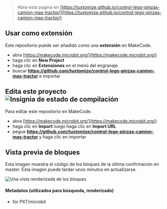 
> Abra esta pagina en [https://tuxtomize.github.io/control-lego-pinzas-camion-mas-tractor/](https://tuxtomize.github.io/control-lego-pinzas-camion-mas-tractor/)

## Usar como extensión

Este repositorio puede ser añadido como una **extensión** en MakeCode.

* abra [https://makecode.microbit.org/](https://makecode.microbit.org/)
* haga clic en **New Project**
* haga clic en **Extensiones** en el menú del engranaje
* buscar **https://github.com/tuxtomize/control-lego-pinzas-camion-mas-tractor** e importar

## Edita este proyecto ![Insignia de estado de compilación](https://github.com/tuxtomize/control-lego-pinzas-camion-mas-tractor/workflows/MakeCode/badge.svg)

Para editar este repositorio en MakeCode.

* abra [https://makecode.microbit.org/](https://makecode.microbit.org/)
* haga clic en **Import** luego haga clic en **Import URL**
* pegue **https://github.com/tuxtomize/control-lego-pinzas-camion-mas-tractor** y haga clic en importar

## Vista previa de bloques

Esta imagen muestra el código de los bloques de la última confirmación en master.
Esta imagen puede tardar unos minutos en actualizarse.

![Una vista renderizada de los bloques](https://github.com/tuxtomize/control-lego-pinzas-camion-mas-tractor/raw/master/.github/makecode/blocks.png)

#### Metadatos (utilizados para búsqueda, renderizado)

* for PXT/microbit
<script src="https://makecode.com/gh-pages-embed.js"></script><script>makeCodeRender("{{ site.makecode.home_url }}", "{{ site.github.owner_name }}/{{ site.github.repository_name }}");</script>
